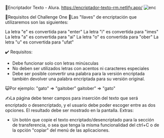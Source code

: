 🔡Encriptador Texto - Alura. https://encriptador-texto-rm.netlify.app/ 
![enc](https://user-images.githubusercontent.com/112089414/213496751-61c22774-e5fb-4a36-bfa5-a9d58af05662.png)

📝Requisitos del Challenge One
🔑Las "llaves" de encriptación que utilizaremos son las siguientes:

La letra "e" es convertida para "enter"
La letra "i" es convertida para "imes"
La letra "a" es convertida para "ai"
La letra "o" es convertida para "ober"
La letra "u" es convertida para "ufat"

✔️ Requisitos:
- Debe funcionar solo con letras minúsculas
- No deben ser utilizados letras con acentos ni caracteres especiales
- Debe ser posible convertir una palabra para la versión encriptada también devolver una palabra encriptada para su versión original.

😺Por ejemplo:
"gato" => "gaitober"
gaitober" => "gato"

✍️La página debe tener campos para
inserción del texto que será encriptado o desencriptado, y el usuario debe poder escoger entre as dos opciones.
El resultado debe ser mostrado en la pantalla.
Extras:
- Un botón que copie el texto encriptado/desencriptado para la sección de transferencia, o sea que tenga la misma funcionalidad del ctrl+C o de la opción "copiar" del menú de las aplicaciones.

